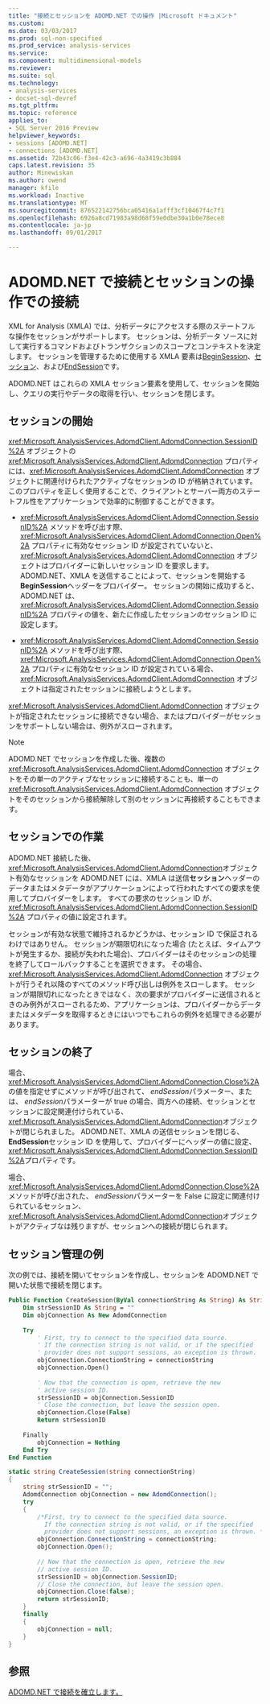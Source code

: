 ```yaml
---
title: "接続とセッションを ADOMD.NET での操作 |Microsoft ドキュメント"
ms.custom: 
ms.date: 03/03/2017
ms.prod: sql-non-specified
ms.prod_service: analysis-services
ms.service: 
ms.component: multidimensional-models
ms.reviewer: 
ms.suite: sql
ms.technology:
- analysis-services
- docset-sql-devref
ms.tgt_pltfrm: 
ms.topic: reference
applies_to:
- SQL Server 2016 Preview
helpviewer_keywords:
- sessions [ADOMD.NET]
- connections [ADOMD.NET]
ms.assetid: 72b43c06-f3e4-42c3-a696-4a3419c3b884
caps.latest.revision: 35
author: Minewiskan
ms.author: owend
manager: kfile
ms.workload: Inactive
ms.translationtype: MT
ms.sourcegitcommit: 876522142756bca05416a1afff3cf10467f4c7f1
ms.openlocfilehash: 6926a8cd71983a98d68f59e0dbe30a1b0e78ece8
ms.contentlocale: ja-jp
ms.lasthandoff: 09/01/2017

---
```

# <a name="connections-in-adomdnet---working-with-connections-and-sessions"></a>ADOMD.NET で接続とセッションの操作での接続
  XML for Analysis (XMLA) では、分析データにアクセスする際のステートフルな操作をセッションがサポートします。 セッションは、分析データ ソースに対して実行するコマンドおよびトランザクションのスコープとコンテキストを決定します。 セッションを管理するために使用する XMLA 要素は[BeginSession](../../analysis-services/xmla/xml-elements-headers/beginsession-element-xmla.md)、[セッション](../../analysis-services/xmla/xml-elements-headers/session-element-xmla.md)、および[EndSession](../../analysis-services/xmla/xml-elements-headers/endsession-element-xmla.md)です。  
  
 ADOMD.NET はこれらの XMLA セッション要素を使用して、セッションを開始し、クエリの実行やデータの取得を行い、セッションを閉じます。  
  
## <a name="starting-a-session"></a>セッションの開始  
 <xref:Microsoft.AnalysisServices.AdomdClient.AdomdConnection.SessionID%2A> オブジェクトの <xref:Microsoft.AnalysisServices.AdomdClient.AdomdConnection> プロパティには、<xref:Microsoft.AnalysisServices.AdomdClient.AdomdConnection> オブジェクトに関連付けられたアクティブなセッションの ID が格納されています。 このプロパティを正しく使用することで、クライアントとサーバー両方のステートフル性をアプリケーションで効率的に制御することができます。  
  
-   <xref:Microsoft.AnalysisServices.AdomdClient.AdomdConnection.SessionID%2A> メソッドを呼び出す際、<xref:Microsoft.AnalysisServices.AdomdClient.AdomdConnection.Open%2A> プロパティに有効なセッション ID が設定されていないと、<xref:Microsoft.AnalysisServices.AdomdClient.AdomdConnection> オブジェクトはプロバイダーに新しいセッション ID を要求します。 ADOMD.NET、XMLA を送信することによって、セッションを開始する**BeginSession**ヘッダーをプロバイダー。 セッションの開始に成功すると、ADOMD.NET は、<xref:Microsoft.AnalysisServices.AdomdClient.AdomdConnection.SessionID%2A> プロパティの値を、新たに作成したセッションのセッション ID に設定します。  
  
-   <xref:Microsoft.AnalysisServices.AdomdClient.AdomdConnection.SessionID%2A> メソッドを呼び出す際、<xref:Microsoft.AnalysisServices.AdomdClient.AdomdConnection.Open%2A> プロパティに有効なセッション ID が設定されている場合、<xref:Microsoft.AnalysisServices.AdomdClient.AdomdConnection> オブジェクトは指定されたセッションに接続しようとします。  
  
 <xref:Microsoft.AnalysisServices.AdomdClient.AdomdConnection> オブジェクトが指定されたセッションに接続できない場合、またはプロバイダーがセッションをサポートしない場合は、例外がスローされます。  
  
> [!NOTE]  
>  ADOMD.NET でセッションを作成した後、複数の <xref:Microsoft.AnalysisServices.AdomdClient.AdomdConnection> オブジェクトをその単一のアクティブなセッションに接続することも、単一の <xref:Microsoft.AnalysisServices.AdomdClient.AdomdConnection> オブジェクトをそのセッションから接続解除して別のセッションに再接続することもできます。  
  
## <a name="working-in-a-session"></a>セッションでの作業  
 ADOMD.NET 接続した後、<xref:Microsoft.AnalysisServices.AdomdClient.AdomdConnection>オブジェクト有効なセッションを ADOMD.NET には、XMLA は送信**セッション**ヘッダーのデータまたはメタデータがアプリケーションによって行われたすべての要求を使用してプロバイダーをします。 すべての要求のセッション ID が、<xref:Microsoft.AnalysisServices.AdomdClient.AdomdConnection.SessionID%2A> プロパティの値に設定されます。  
  
 セッションが有効な状態で維持されるかどうかは、セッション ID で保証されるわけではありせん。 セッションが期限切れになった場合 (たとえば、タイムアウトが発生するか、接続が失われた場合)、プロバイダーはそのセッションの処理を終了してロールバックすることを選択できます。 その場合、<xref:Microsoft.AnalysisServices.AdomdClient.AdomdConnection> オブジェクトが行うそれ以降のすべてのメソッド呼び出しは例外をスローします。 セッションが期限切れになったときではなく、次の要求がプロバイダーに送信されるときのみ例外がスローされるため、アプリケーションは、プロバイダーからデータまたはメタデータを取得するときにはいつでもこれらの例外を処理できる必要があります。  
  
## <a name="closing-a-session"></a>セッションの終了  
 場合、<xref:Microsoft.AnalysisServices.AdomdClient.AdomdConnection.Close%2A>の値を指定せずにメソッドが呼び出されて、 *endSession*パラメーター、または、 *endSession*パラメーターが true の場合、両方への接続、セッションとセッションに設定関連付けられている、<xref:Microsoft.AnalysisServices.AdomdClient.AdomdConnection>オブジェクトが閉じられました。 ADOMD.NET、XMLA の送信セッションを閉じる、 **EndSession**セッション ID を使用して、プロバイダーにヘッダーの値に設定、<xref:Microsoft.AnalysisServices.AdomdClient.AdomdConnection.SessionID%2A>プロパティです。  
  
 場合、<xref:Microsoft.AnalysisServices.AdomdClient.AdomdConnection.Close%2A>メソッドが呼び出された、 *endSession*パラメーターを False に設定に関連付けられているセッション、<xref:Microsoft.AnalysisServices.AdomdClient.AdomdConnection>オブジェクトがアクティブなは残りますが、セッションへの接続が閉じられます。  
  
## <a name="example-of-managing-a-session"></a>セッション管理の例  
 次の例では、接続を開いてセッションを作成し、セッションを ADOMD.NET で開いた状態で接続を閉じます。  
  
```vb  
Public Function CreateSession(ByVal connectionString As String) As String  
    Dim strSessionID As String = ""  
    Dim objConnection As New AdomdConnection  
  
    Try  
        ' First, try to connect to the specified data source.  
        ' If the connection string is not valid, or if the specified  
        ' provider does not support sessions, an exception is thrown.  
        objConnection.ConnectionString = connectionString  
        objConnection.Open()  
  
        ' Now that the connection is open, retrieve the new  
        ' active session ID.  
        strSessionID = objConnection.SessionID  
        ' Close the connection, but leave the session open.  
        objConnection.Close(False)  
        Return strSessionID  
  
    Finally  
        objConnection = Nothing  
    End Try  
End Function  
```  
  
```csharp  
static string CreateSession(string connectionString)  
{  
    string strSessionID = "";  
    AdomdConnection objConnection = new AdomdConnection();  
    try  
    {  
        /*First, try to connect to the specified data source.  
          If the connection string is not valid, or if the specified  
          provider does not support sessions, an exception is thrown. */  
        objConnection.ConnectionString = connectionString;  
        objConnection.Open();  
  
        // Now that the connection is open, retrieve the new  
        // active session ID.  
        strSessionID = objConnection.SessionID;  
        // Close the connection, but leave the session open.  
        objConnection.Close(false);  
        return strSessionID;  
    }  
    finally  
    {  
        objConnection = null;  
    }  
}  
```  
  
## <a name="see-also"></a>参照  
 [ADOMD.NET で接続を確立します。](../../analysis-services/multidimensional-models-adomd-net-client/connections-in-adomd-net.md)  
  
  

